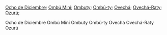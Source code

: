 [Ocho de Diciembre](#Ocho-de-Diciembre); 
[Ombú Miní](#Ombú-Miní); 
[Ombuty](#Ombuty); 
[Ombú-ty](#Ombú-ty); 
[Ovechá](#Ovechá); 
[Ovechá-Raty](#Ovechá-Raty); 
[Ozurú](#Ozurú); 


Ocho de Diciembre
Ombú Miní
Ombuty
Ombú-ty
Ovechá
Ovechá-Raty
Ozurú